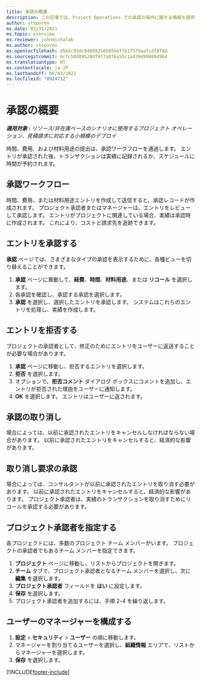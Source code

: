 ```yaml
---
title: 承認の概要
description: この記事では、Project Operations での承認の操作に関する情報を提供します。
author: stsporen
ms.date: 03/31/2021
ms.topic: overview
ms.reviewer: johnmichalak
ms.author: stsporen
ms.openlocfilehash: d5b5c93dc948992505054ef7b17579aafcdf8f8d
ms.sourcegitcommit: 6cfc50d89528df977a8f6a55c1ad39d99800d9b4
ms.translationtype: HT
ms.contentlocale: ja-JP
ms.lasthandoff: 06/03/2022
ms.locfileid: "8924712"
---
```

# <a name="approvals-overview"></a>承認の概要

_**適用対象 :** リソース/非在庫ベースのシナリオに使用するプロジェクト オペレーション、見積請求に対応する小規模のデプロイ_

時間、費用、および材料用途の提出は、承認ワークフローを通過します。 エントリが承認された後、トランザクションは実績に記録されるか、スケジュールに時間が予約されます。

## <a name="approvals-workflow"></a>承認ワークフロー
時間、費用、または材料用途エントリを作成して送信すると、承認レコードが作成されます。 プロジェクト承認者またはマネージャーは、エントリをレビューして承認します。 エントリがプロジェクトに関連している場合、実績は承認時に作成されます。 これにより、コストと請求先を追跡できます。

## <a name="approve-an-entry"></a>エントリを承認する
**承認** ページでは、さまざまなタイプの承認を表示するために、各種ビューを切り替えることができます。
  
1. **承認** ページに異動して、**経費**、**時間**、**材料用途**、または **リコール** を選択します。
2. 各承認を確認し、承認する承認を選択します。
3. **承認** を選択し、選択したエントリを承認します。
システムはこれらのエントリを処理し、実績を作成します。

## <a name="reject-an-entry"></a>エントリを拒否する
プロジェクトの承認者として、修正のためにエントリをユーザーに返送することが必要な場合があります。
  
1. **承認** ページに移動し、拒否するエントリを選択します。 
2. **拒否** を選択します。
3. オプションで、**拒否コメント** ダイアログ ボックスにコメントを追加し、エントリが拒否された理由をユーザーに通知します。
4. **OK** を選択します。 エントリはユーザーに返されます。
  
## <a name="cancel-approval"></a>承認の取り消し
場合によっては、以前に承認されたエントリをキャンセルしなければならない場合があります。 以前に承認されたエントリをキャンセルすると、経済的な影響があります。 

## <a name="approving-recall-requests"></a>取り消し要求の承認
場合によっては、コンサルタントが以前に承認されたエントリを取り消す必要があります。 以前に承認されたエントリをキャンセルすると、経済的な影響があります。 プロジェクト承認者は、実績のトランザクションを取り消すためにリコールを承認する必要があります。

## <a name="specify-project-approvers"></a>プロジェクト承認者を指定する
各プロジェクトには、多数のプロジェクト チーム メンバーがいます。 プロジェクトの承認者でもあるチーム メンバーを指定できます。

1. **プロジェクト** ページに移動し、リストからプロジェクトを開きます。
2. **チーム** タブで、プロジェクト承認者となるチーム メンバーを選択し、次に **編集** を選択します。
3. **プロジェクト承認者** フィールドを **はい** に設定します。
4. **保存** を選択します。
5. プロジェクト承認者を追加するには、手順 2ｰ4 を繰り返します。

## <a name="configure-the-users-manager"></a>ユーザーのマネージャーを構成する

1. **設定** > **セキュリティ** >  **ユーザー** の順に移動します。
2. マネージャーを割り当てるユーザーを選択し、**組織情報** エリアで、リストからマネージャーを選択します。 
3. **保存** を選択します。




[!INCLUDE[footer-include](../includes/footer-banner.md)]

